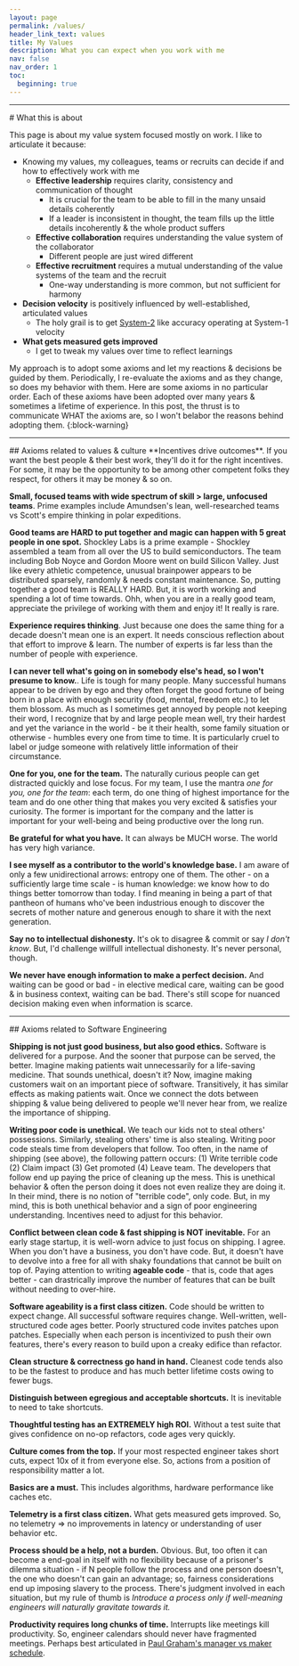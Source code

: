 ```yaml
---
layout: page
permalink: /values/
header_link_text: values
title: My Values
description: What you can expect when you work with me
nav: false
nav_order: 1
toc:
  beginning: true
---
```

<hr>
# What this is about

This page is about my value system focused mostly on work. I like to articulate it because:

* Knowing my values, my colleagues, teams or recruits can decide if and how to effectively work with me
    * **Effective leadership** requires clarity, consistency and communication of thought
      * It is crucial for the team to be able to fill in the many unsaid details coherently
      * If a leader is inconsistent in thought, the team fills up the little details incoherently & the whole product suffers
    * **Effective collaboration** requires understanding the value system of the collaborator
      * Different people are just wired different
    * **Effective recruitment** requires a mutual understanding of the value systems of the team and the recruit
      * One-way understanding is more common, but not sufficient for harmony
* **Decision velocity** is positively influenced by well-established, articulated values
  * The holy grail is to get [System-2](https://en.wikipedia.org/wiki/Thinking,_Fast_and_Slow#Two_systems) like accuracy operating at System-1 velocity
* **What gets measured gets improved**
  * I get to tweak my values over time to reflect learnings

My approach is to adopt some axioms and let my reactions & decisions be guided by them. Periodically, I re-evaluate the axioms and as they change, so does my behavior with them. Here are some axioms in no particular order. Each of these axioms have been adopted over many years & sometimes a lifetime of experience. In this post, the thrust is to communicate WHAT the axioms are, so I won't belabor the reasons behind adopting them.
{:block-warning}

<hr>
## Axioms related to values & culture
**Incentives drive outcomes**. If you want the best people & their best work, they'll do it for the right incentives. For some, it may be the opportunity to be among other competent folks they respect, for others it may be money & so on.

**Small, focused teams with wide spectrum of skill > large, unfocused teams**. Prime examples include Amundsen's lean, well-researched teams vs Scott's empire thinking in polar expeditions.

**Good teams are HARD to put together and magic can happen with 5 great people in one spot.** Shockley Labs is a prime example - Shockley assembled a team from all over the US to build semiconductors. The team including Bob Noyce and Gordon Moore went on build Silicon Valley. Just like every athletic competence, unusual brainpower appears to be distributed sparsely, randomly & needs constant maintenance. So, putting together a good team is REALLY HARD. But, it is worth working and spending a lot of time towards. Ohh, when you are in a really good team, appreciate the privilege of working with them and enjoy it! It really is rare.

**Experience requires thinking**. Just because one does the same thing for a decade doesn't mean one is an expert. It needs conscious reflection about that effort to improve & learn. The number of experts is far less than the number of people with experience.

**I can never tell what's going on in somebody else's head, so I won't presume to know.**. Life is tough for many people. Many successful humans appear to be driven by ego and they often forget the good fortune of being born in a place with enough security (food, mental, freedom etc.) to let them blossom. As much as I sometimes get annoyed by people not keeping their word, I recognize that by and large people mean well, try their hardest and yet the variance in the world - be it their health, some family situation or otherwise - humbles every one from time to time. It is particularly cruel to label or judge someone with relatively little information of their circumstance.

**One for you, one for the team.** The naturally curious people can get distracted quickly and lose focus. For my team, I use the mantra *one for you, one for the team*: each term, do one thing of highest importance for the team and do one other thing that makes you very excited & satisfies your curiosity. The former is important for the company and the latter is important for your well-being and being productive over the long run.

**Be grateful for what you have.** It can always be MUCH worse. The world has very high variance.

**I see myself as a contributor to the world's knowledge base.** I am aware of only a few unidirectional arrows: entropy one of them. The other - on a sufficiently large time scale - is human knowledge: we know how to do things better tomorrow than today. I find meaning in being a part of that pantheon of humans who've been industrious enough to discover the secrets of mother nature and generous enough to share it with the next generation.

**Say no to intellectual dishonesty.** It's ok to disagree & commit or say *I don't know*. But, I'd challenge willfull intellectual dishonesty. It's never personal, though.

**We never have enough information to make a perfect decision.** And waiting can be good or bad - in elective medical care, waiting can be good & in business context, waiting can be bad. There's still scope for nuanced decision making even when information is scarce.



<hr>
## Axioms related to Software Engineering

**Shipping is not just good business, but also good ethics.** Software is delivered for a purpose. And the sooner that purpose can be served, the better. Imagine making patients wait unnecessarily for a life-saving medicine. That sounds unethical, doesn't it? Now, imagine making customers wait on an important piece of software. Transitively, it has similar effects as making patients wait. Once we connect the dots between shipping & value being delivered to people we'll never hear from, we realize the importance of shipping.

**Writing poor code is unethical.** We teach our kids not to steal others' possessions. Similarly, stealing others' time is also stealing. Writing poor code steals time from developers that follow. Too often, in the name of shipping (see above), the following pattern occurs: (1) Write terrible code (2) Claim impact (3) Get promoted (4) Leave team. The developers that follow end up paying the price of cleaning up the mess. This is unethical behavior & often the person doing it does not even realize they are doing it. In their mind, there is no notion of "terrible code", only code. But, in my mind, this is both unethical behavior and a sign of poor engineering understanding. Incentives need to adjust for this behavior.

**Conflict between clean code & fast shipping is NOT inevitable.** For an early stage startup, it is well-worn advice to just focus on shipping. I agree. When you don't have a business, you don't have code. But, it doesn't have to devolve into a free for all with shaky foundations that cannot be built on top of. Paying attention to writing **ageable code** - that is, code that ages better - can drastrically improve the number of features that can be built without needing to over-hire.

**Software ageability is a first class citizen.** Code should be written to expect change. All successful software requires change. Well-written, well-structured code ages better. Poorly structured code invites patches upon patches. Especially when each person is incentivized to push their own features, there's every reason to build upon a creaky edifice than refactor.

**Clean structure & correctness go hand in hand.** Cleanest code tends also to be the fastest to produce and has much better lifetime costs owing to fewer bugs.

**Distinguish between egregious and acceptable shortcuts.** It is inevitable to need to take shortcuts.

**Thoughtful testing has an EXTREMELY high ROI.** Without a test suite that gives confidence on no-op refactors, code ages very quickly.

**Culture comes from the top.** If your most respected engineer takes short cuts, expect 10x of it from everyone else. So, actions from a position of responsibility matter a lot.

**Basics are a must.** This includes algorithms, hardware performance like caches etc.

**Telemetry is a first class citizen.** What gets measured gets improved. So, no telemetry => no improvements in latency or understanding of user behavior etc.

**Process should be a help, not a burden.** Obvious. But, too often it can become a end-goal in itself with no flexibility because of a prisoner's dilemma situation - if N people follow the process and one person doesn't, the one who doesn't can gain an advantage; so, fairness considerations end up imposing slavery to the process. There's judgment involved in each situation, but my rule of thumb is *Introduce a process only if well-meaning engineers will naturally gravitate towards it.*

**Productivity requires long chunks of time.** Interrupts like meetings kill productivity. So, engineer calendars should never have fragmented meetings. Perhaps best articulated in [Paul Graham's manager vs maker schedule](http://www.paulgraham.com/makersschedule.html).


